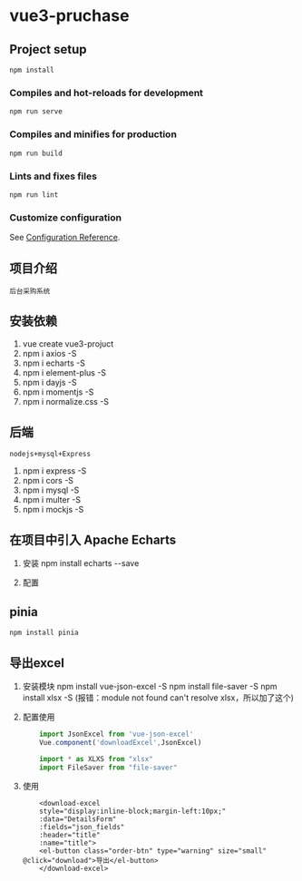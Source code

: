 # vue3-pruchase

## Project setup
```
npm install
```

### Compiles and hot-reloads for development
```
npm run serve
```

### Compiles and minifies for production
```
npm run build
```

### Lints and fixes files
```
npm run lint
```

### Customize configuration
See [Configuration Reference](https://cli.vuejs.org/config/).



## 项目介绍
    后台采购系统


## 安装依赖
1. vue create vue3-projuct
2. npm i axios -S
3. npm i echarts -S
4. npm i element-plus -S
5. npm i dayjs -S
6. npm i momentjs -S
7. npm i normalize.css -S


## 后端
    nodejs+mysql+Express


1. npm i express -S
2. npm i cors -S
3. npm i mysql -S
4. npm i multer -S
5. npm i mockjs -S

## 在项目中引入 Apache Echarts
1. 安装
    npm install echarts --save

2. 配置

## pinia
    npm install pinia


## 导出excel
1. 安装模块
    npm install vue-json-excel -S
    npm install file-saver -S
    npm install xlsx -S (报错：module not found can't resolve xlsx，所以加了这个)

2. 配置使用
    ```js
        import JsonExcel from 'vue-json-excel'
        Vue.component('downloadExcel',JsonExcel)
    ```

    ```js
        import * as XLXS from "xlsx"
        import FileSaver from "file-saver"
    ```

3. 使用
    ```vue
        <download-excel
        style="display:inline-block;margin-left:10px;"
        :data="DetailsForm"
        :fields="json_fields"
        :header="title"
        :name="title">
        <el-button class="order-btn" type="warning" size="small" @click="download">导出</el-button>
        </download-excel>
    ```